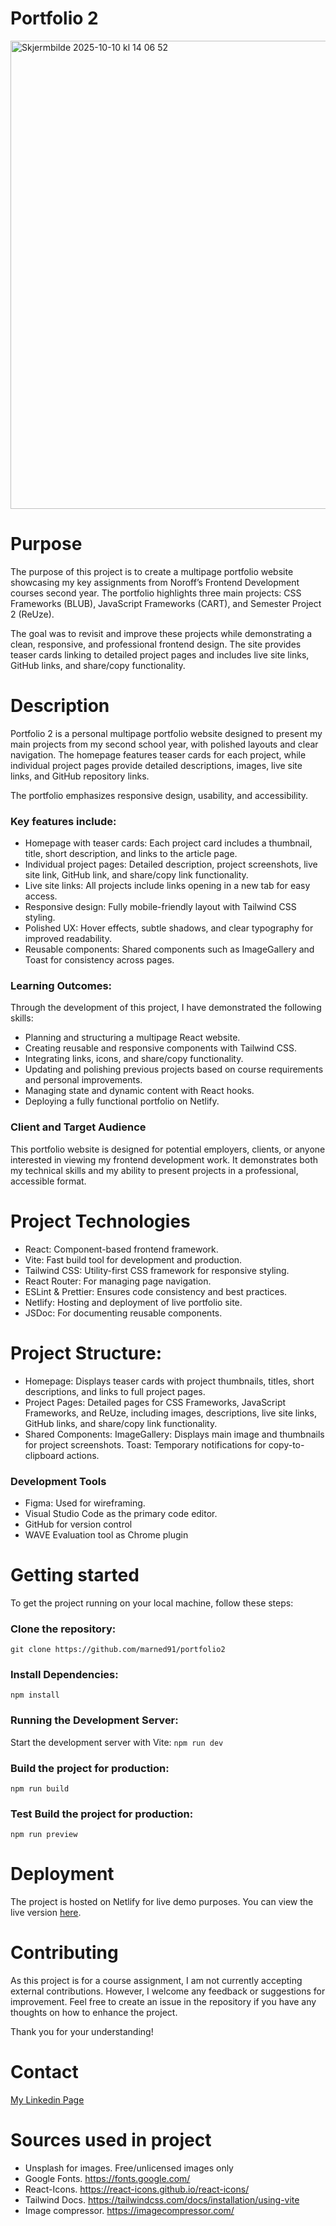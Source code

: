 # Portfolio 2
<img width="1411" height="749" alt="Skjermbilde 2025-10-10 kl  14 06 52" src="https://github.com/user-attachments/assets/9e226568-ee31-4db9-99af-ef2456bcbaff" />

# Purpose
The purpose of this project is to create a multipage portfolio website showcasing my key assignments from Noroff’s Frontend Development courses second year. The portfolio highlights three main projects: CSS Frameworks (BLUB), JavaScript Frameworks (CART), and Semester Project 2 (ReUze).

The goal was to revisit and improve these projects while demonstrating a clean, responsive, and professional frontend design. The site provides teaser cards linking to detailed project pages and includes live site links, GitHub links, and share/copy functionality.

# Description
Portfolio 2 is a personal multipage portfolio website designed to present my main projects from my second school year, with polished layouts and clear navigation. The homepage features teaser cards for each project, while individual project pages provide detailed descriptions, images, live site links, and GitHub repository links.

The portfolio emphasizes responsive design, usability, and accessibility.

### Key features include:
- Homepage with teaser cards: Each project card includes a thumbnail, title, short description, and links to the article page.
- Individual project pages: Detailed description, project screenshots, live site link, GitHub link, and share/copy link functionality.
- Live site links: All projects include links opening in a new tab for easy access.
- Responsive design: Fully mobile-friendly layout with Tailwind CSS styling.
- Polished UX: Hover effects, subtle shadows, and clear typography for improved readability.
- Reusable components: Shared components such as ImageGallery and Toast for consistency across pages.

### Learning Outcomes:
Through the development of this project, I have demonstrated the following skills:

- Planning and structuring a multipage React website.
- Creating reusable and responsive components with Tailwind CSS.
- Integrating links, icons, and share/copy functionality.
- Updating and polishing previous projects based on course requirements and personal improvements.
- Managing state and dynamic content with React hooks.
- Deploying a fully functional portfolio on Netlify.

### Client and Target Audience
This portfolio website is designed for potential employers, clients, or anyone interested in viewing my frontend development work. It demonstrates both my technical skills and my ability to present projects in a professional, accessible format.

# Project Technologies
- React: Component-based frontend framework.
- Vite: Fast build tool for development and production.
- Tailwind CSS: Utility-first CSS framework for responsive styling.
- React Router: For managing page navigation.
- ESLint & Prettier: Ensures code consistency and best practices.
- Netlify: Hosting and deployment of live portfolio site.
- JSDoc: For documenting reusable components.

# Project Structure:
- Homepage: Displays teaser cards with project thumbnails, titles, short descriptions, and links to full project pages.
- Project Pages: Detailed pages for CSS Frameworks, JavaScript Frameworks, and ReUze, including images, descriptions, live site links, GitHub links, and share/copy link functionality.
- Shared Components:
  ImageGallery: Displays main image and thumbnails for project screenshots.
  Toast: Temporary notifications for copy-to-clipboard actions.

### Development Tools
- Figma: Used for wireframing.
- Visual Studio Code as the primary code editor.
- GitHub for version control
- WAVE Evaluation tool as Chrome plugin

# Getting started
To get the project running on your local machine, follow these steps:

### Clone the repository:
```git clone https://github.com/marned91/portfolio2```

### Install Dependencies:
```npm install```

### Running the Development Server:
Start the development server with Vite:
```npm run dev```

### Build the project for production:
```npm run build```

### Test Build the project for production:
```npm run preview```

# Deployment
The project is hosted on Netlify for live demo purposes. You can view the live version [here](https://reuze.netlify.app/).


# Contributing
As this project is for a course assignment, I am not currently accepting external contributions. However, I welcome any feedback or suggestions for improvement. Feel free to create an issue in the repository if you have any thoughts on how to enhance the project.

Thank you for your understanding!

# Contact
[My Linkedin Page](https://www.linkedin.com/in/marte-n-18aab5101/)

# Sources used in project
- Unsplash for images. Free/unlicensed images only
- Google Fonts. https://fonts.google.com/
- React-Icons. https://react-icons.github.io/react-icons/
- Tailwind Docs. https://tailwindcss.com/docs/installation/using-vite
- Image compressor. https://imagecompressor.com/
